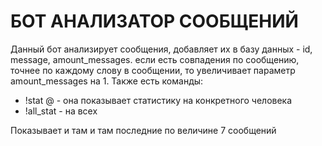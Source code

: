 <h1>БОТ АНАЛИЗАТОР СООБЩЕНИЙ</h1>
<p>Данный бот анализирует сообщения, добавляет их в базу данных - id, message, amount_messages. если есть совпадения по сообщению, точнее по каждому слову в сообщении, то увеличивает параметр amount_messages на 1. Также есть команды:</p>
<ul>
  <li>!stat @<name_account> - она показывает статистику на конкретного человека</li>
  <li>!all_stat - на всех </li>
</ul>
<p>Показывает и там и там последние по величине 7 сообщений</p>
